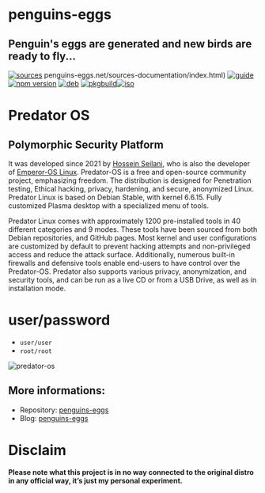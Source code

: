 penguins-eggs
=============

## Penguin&#39;s eggs are generated and new birds are ready to fly...
[![sources](https://img.shields.io/badge/github-sources-cyan)](https://github.com/pieroproietti/penguins-eggs)
penguins-eggs.net/sources-documentation/index.html)
[![guide](https://img.shields.io/badge/guide-penguin's%20eggs-cyan)](https://penguins-eggs.net/docs/Tutorial/eggs-users-guide)
[![npm version](https://img.shields.io/npm/v/penguins-eggs.svg)](https://npmjs.org/package/penguins-eggs)
[![deb](https://img.shields.io/badge/deb-packages-blue)](https://sourceforge.net/projects/penguins-eggs/files/DEBS)
[![pkgbuild](https://img.shields.io/badge/pkgbuild-packages-blue)](https://sourceforge.net/projects/penguins-eggs/files/PKGBUILD)[![iso](https://img.shields.io/badge/iso-images-cyan)](https://sourceforge.net/projects/penguins-eggs/files/ISOS)

# Predator OS

## Polymorphic Security Platform

It was developed since 2021 by [Hossein Seilani](https://seilany.ir/), who is also the developer of [Emperor-OS  Linux](https://emperor-os.ir/). Predator-OS is a free and open-source community project, emphasizing freedom. The distribution is designed for Penetration testing, Ethical hacking, privacy, hardening, and secure, anonymized Linux. Predator Linux is based on Debian Stable, with kernel 6.6.15. Fully customized Plasma desktop with a specialized menu of tools.
 
Predator Linux comes with approximately 1200 pre-installed tools in 40 different categories and 9 modes. These tools have been sourced from both Debian repositories, and GitHub pages. Most kernel and user configurations are customized by default to prevent hacking attempts and non-privileged access and reduce the attack surface. Additionally, numerous built-in firewalls and defensive tools enable end-users to have control over the Predator-OS. Predator also supports various privacy, anonymization, and security tools, and can be run as a live CD or from a USB Drive, as well as in installation mode.


# user/password
* ```user/user```
* ```root/root```


![predator-os](https://predator-os.ir/wp-content/uploads/2023/03/grub.png)

## More informations:

* Repository: [penguins-eggs](https://github.com/pieroproietti/penguins-eggs)
* Blog: [penguins-eggs](https://penguins-eggs.net)

# Disclaim
__Please note what this project is in no way connected to the original distro in any official way, it’s just my personal experiment.__

